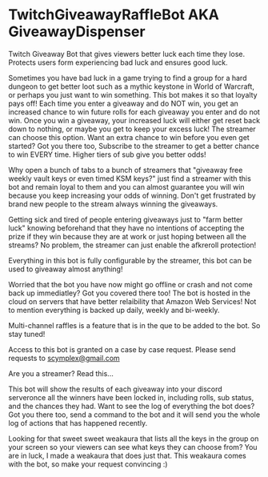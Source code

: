 # TwitchGiveawayRaffleBot AKA GiveawayDispenser
Twitch Giveaway Bot that gives viewers better luck each time they lose.  Protects users form experiencing bad luck and ensures good luck.

Sometimes you have bad luck in a game trying to find a group for a hard dungeon to get better loot such as a mythic keystone in World of Warcraft, or perhaps you just want to win something.  This bot makes it so that loyalty pays off!  Each time you enter a giveaway and do NOT win, you get an increased chance to win future rolls for each giveaway you enter and do not win.  Once you win a giveaway, your increased luck will either get reset back down to nothing, or maybe you get to keep your excess luck!  The streamer can choose this option.  Want an extra chance to win before you even get started? Got you there too, Subscribe to the streamer to get a better chance to win EVERY time.  Higher tiers of sub give you better odds!

Why open a bunch of tabs to a bunch of streamers that "giveaway free weekly vault keys or even timed KSM keys?"  just find a streamer with this bot and remain loyal to them and you can almost guarantee you will win because you keep increasing your odds of winning.  Don't get frustrated by brand new people to the stream always winning the giveaways.

Getting sick and tired of people entering giveaways just to "farm better luck" knowing beforehand that they have no intentions of accepting the prize if they win because they are at work or just hoping between all the streams?  No problem, the streamer can just enable the afkreroll protection!

Everything in this bot is fully configurable by the streamer, this bot can be used to giveaway almost anything!

Worried that the bot you have now might go offline or crash and not come back up immediatley?  Got you covered there too!  The bot is hosted in the cloud on servers that have better relaibility that Amazon Web Services!  Not to mention everything is backed up daily, weekly and bi-weekly.

Multi-channel raffles is a feature that is in the que to be added to the bot.  So stay tuned!

Access to this bot is granted on a case by case request.  Please send requests to scymplex@gmail.com


Are you a streamer?  Read this...

This bot will show the results of each giveaway into your discord serveronce all the winners have been locked in, including rolls, sub status, and the chances they had.
Want to see the log of everything the bot does? Got you there too, send a command to the bot and it will send you the whole log of actions that has happened recently.

Looking for that sweet sweet weakaura that lists all the keys in the group on your screen so your viewers can see what keys they can choose from? You are in luck, I made a weakaura that does just that.  This weakaura comes with the bot, so make your request convincing :)
